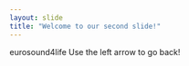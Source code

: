 ```yaml
---
layout: slide
title: "Welcome to our second slide!"
---
```

eurosound4life
Use the left arrow to go back!
